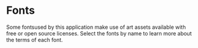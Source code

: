 # Fonts

Some fontsused by  this application make use of art assets available with free or open source licenses. Select the fonts by name to learn more about the terms of each font.
